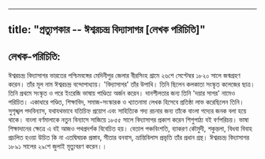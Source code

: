 
---
title: "প্রত্যুপকার -- ঈশ্বরচন্দ্র বিদ্যাসাগর [লেখক পরিচিতি]"
---
## লেখক-পরিচিতি: 
ঈশ্বরচন্দ্র বিদ্যাসাগর ভারতের পশ্চিমবঙ্গের মেদিনীপুর জেলার বীরসিংহ গ্রামে ২৬শে সেপ্টেম্বর ১৮২০ সালে জন্মগ্রহণ করেন। তাঁর মূল নাম ঈশ্বরচন্দ্র বন্দোপাধ্যায়। 'বিদ্যাসাগর' তাঁর উপাধি। তিনি ছিলেন কলকাতা সংস্কৃত কলেজের ছাত্র। তিনি প্রথমে সংস্কৃত ও পরে ইংরেজি ভাষায় পাণ্ডিত্য অর্জন করেন। দানশীলতার জন্য তিনি 'দয়ার সাগর' নামেও পরিচিত। একাধারে পণ্ডিত, শিক্ষাবিদ, সমাজ-সংস্কারক ও খ্যাতনামা লেখক হিসেবে প্রতিষ্ঠা লাভ করেছিলেন তিনি। সুশৃঙ্খল পদবিন্যাস, যথাযথভাবে যতিচিহ্ন প্রয়োগ এবং সাহিত্যিক গদ্য রচনার জন্য তাঁকে বাংলা গদ্যের জনক বলা হয়ে থাকে। বাংলা বর্ণমালাকে নতুন বিন্যাসে সাজিয়ে ১৮৫৫ সালে বিদ্যাসাগর প্রকাশ করেন শিশুপাঠ্য বই বর্ণপরিচয়। ভাষা শিক্ষাদানের ক্ষেত্রে এ বই আজও পথপ্রদর্শক বিবেচিত হয়। বেতাল পঞ্চবিংশতি, ব্যাকরণ কৌমুদী, শকুন্তলা, বিধবা বিবাহ প্রচলিত হওয়া উচিত কি না এতদ্বিষয়ক প্রস্তাব, সীতার বনবাস, ভ্রান্তিবিলাস প্রভৃতি তাঁর প্রধান গ্রন্থ। ঈশ্বরচন্দ্র বিদ্যাসাগর ১৮৯১ সালের ২৯শে জুলাই মৃত্যুবরণ করেন।। 

